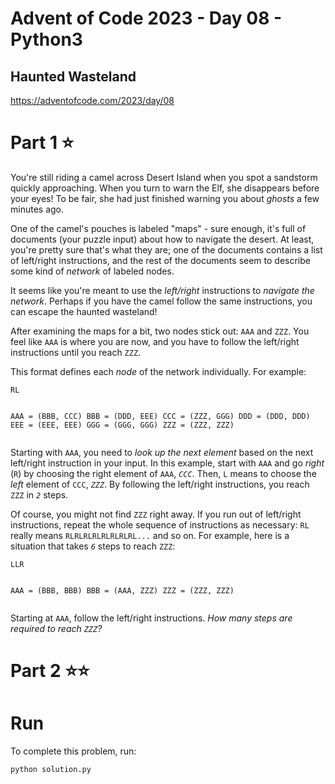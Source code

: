 # Advent of Code 2023 - Day 08 - Python3
## Haunted Wasteland
https://adventofcode.com/2023/day/08
# Part 1 ⭐️
You're still riding a camel across Desert Island when you spot a sandstorm quickly approaching. When you turn to warn the Elf, she disappears before your eyes! To be fair, she had just finished warning you about <em>ghosts</em> a few minutes ago.</p>
<p>One of the camel's pouches is labeled "maps" - sure enough, it's full of documents (your puzzle input) about how to navigate the desert. At least, you're pretty sure that's what they are; one of the documents contains a list of left/right instructions, and the rest of the documents seem to describe some kind of <em>network</em> of labeled nodes.</p>
<p>It seems like you're meant to use the <em>left/right</em> instructions to <em>navigate the network</em>. Perhaps if you have the camel follow the same instructions, you can escape the haunted wasteland!</p>
<p>After examining the maps for a bit, two nodes stick out: <code>AAA</code> and <code>ZZZ</code>. You feel like <code>AAA</code> is where you are now, and you have to follow the left/right instructions until you reach <code>ZZZ</code>.</p>
<p>This format defines each <em>node</em> of the network individually. For example:</p>
<pre><code>RL

AAA = (BBB, CCC)
BBB = (DDD, EEE)
CCC = (ZZZ, GGG)
DDD = (DDD, DDD)
EEE = (EEE, EEE)
GGG = (GGG, GGG)
ZZZ = (ZZZ, ZZZ)
</code></pre>
<p>Starting with <code>AAA</code>, you need to <em>look up the next element</em> based on the next left/right instruction in your input. In this example, start with <code>AAA</code> and go <em>right</em> (<code>R</code>) by choosing the right element of <code>AAA</code>, <code><em>CCC</em></code>. Then, <code>L</code> means to choose the <em>left</em> element of <code>CCC</code>, <code><em>ZZZ</em></code>. By following the left/right instructions, you reach <code>ZZZ</code> in <code><em>2</em></code> steps.</p>
<p>Of course, you might not find <code>ZZZ</code> right away. If you run out of left/right instructions, repeat the whole sequence of instructions as necessary: <code>RL</code> really means <code>RLRLRLRLRLRLRLRL...</code> and so on. For example, here is a situation that takes <code><em>6</em></code> steps to reach <code>ZZZ</code>:</p>
<pre><code>LLR

AAA = (BBB, BBB)
BBB = (AAA, ZZZ)
ZZZ = (ZZZ, ZZZ)
</code></pre>
<p>Starting at <code>AAA</code>, follow the left/right instructions. <em>How many steps are required to reach <code>ZZZ</code>?</em></p>
</article>


# Part 2 ⭐️⭐️
# Run
To complete this problem, run:
```
python solution.py
```

